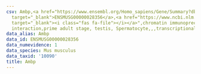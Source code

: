 ```yaml
---
csv: Ambp,<a href="https://www.ensembl.org/Homo_sapiens/Gene/Summary?db=core;g=ENSMUSG00000028356"
  target="_blank">ENSMUSG00000028356</a>,<a href="https://www.ncbi.nlm.nih.gov/pubmed/25450459"
  target="_blank"><i class="fas fa-file"></i></a>",chromatin immunoprecipitation assay,direct
  interaction,prime adult stage, testis, Spermatocyte,,,transcriptional regulation,
data_alias: Ambp
data_id: ENSMUSG00000028356
data_numevidence: 1
data_species: Mus musculus
data_taxid: '10090'
title: Ambp
---
```

